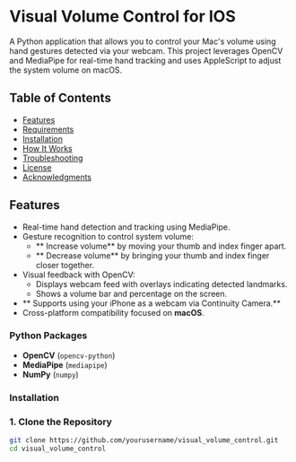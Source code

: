 # Visual Volume Control for IOS

A Python application that allows you to control your Mac's volume using hand gestures detected via your webcam. This project leverages OpenCV and MediaPipe for real-time hand tracking and uses AppleScript to adjust the system volume on macOS.



## Table of Contents

- [Features](#features)
- [Requirements](#requirements)
- [Installation](#installation)
- [How It Works](#how-it-works)
- [Troubleshooting](#troubleshooting)
- [License](#license)
- [Acknowledgments](#acknowledgments)

## Features

- Real-time hand detection and tracking using MediaPipe.
- Gesture recognition to control system volume:
  - ** Increase volume** by moving your thumb and index finger apart.
  - ** Decrease volume** by bringing your thumb and index finger closer together.
- Visual feedback with OpenCV:
  - Displays webcam feed with overlays indicating detected landmarks.
  - Shows a volume bar and percentage on the screen.
- ** Supports using your iPhone as a webcam via Continuity Camera.**
- Cross-platform compatibility focused on **macOS**.



### Python Packages

- **OpenCV** (`opencv-python`)
- **MediaPipe** (`mediapipe`)
- **NumPy** (`numpy`)

### Installation

### 1. Clone the Repository

```bash
git clone https://github.com/yourusername/visual_volume_control.git
cd visual_volume_control
